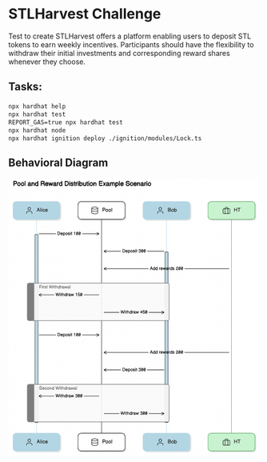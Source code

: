# STLHarvest Challenge

Test to create STLHarvest offers a platform enabling users to deposit STL tokens to earn weekly
incentives. Participants should have the flexibility to withdraw their initial investments
and corresponding reward shares whenever they choose.

## Tasks:

```shell
npx hardhat help
npx hardhat test
REPORT_GAS=true npx hardhat test
npx hardhat node
npx hardhat ignition deploy ./ignition/modules/Lock.ts
```

## Behavioral Diagram

![STLHarvest Behavioral Diagram](./BehavioralDiagram.png)
